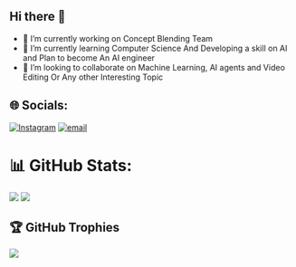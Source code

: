 ## Hi there 👋

- 🔭 I’m currently working on Concept Blending Team
- 🌱 I’m currently learning Computer Science And Developing a skill on AI and Plan to become An AI engineer
- 👯 I’m looking to collaborate on Machine Learning, AI agents and Video Editing Or Any other Interesting Topic

  



## 🌐 Socials:
[![Instagram](https://img.shields.io/badge/Instagram-%23E4405F.svg?logo=Instagram&logoColor=white)](https://instagram.com/notbenyyyy) [![email](https://img.shields.io/badge/Email-D14836?logo=gmail&logoColor=white)](mailto:ezeraben47@gmail.com) 



# 📊 GitHub Stats:

![](https://nirzak-streak-stats.vercel.app/?user=XbennyX2&theme=dark&hide_border=false)
![](https://github-readme-stats.vercel.app/api/top-langs/?username=XbennyX2&theme=dark&hide_border=false&include_all_commits=true&count_private=true&layout=compact)

## 🏆 GitHub Trophies
![](https://github-profile-trophy.vercel.app/?username=XbennyX2&theme=darkhub&no-frame=false&no-bg=false&margin-w=4)
